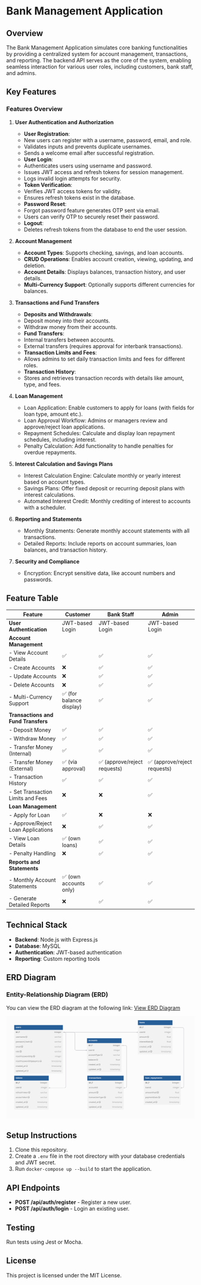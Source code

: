 # Bank Management Application

## Overview

The Bank Management Application simulates core banking functionalities by providing a centralized system for account management, transactions, and reporting. The backend API serves as the core of the system, enabling seamless interaction for various user roles, including customers, bank staff, and admins.

## Key Features 

### **Features Overview**

1. **User Authentication and Authorization**
   - **User Registration**:  
   - New users can register with a username, password, email, and role.  
   - Validates inputs and prevents duplicate usernames.  
   - Sends a welcome email after successful registration.
   - **User Login**:  
   - Authenticates users using username and password.  
   - Issues JWT access and refresh tokens for session management.  
   - Logs invalid login attempts for security.
   - **Token Verification**:  
   - Verifies JWT access tokens for validity.  
   - Ensures refresh tokens exist in the database.
   - **Password Reset**:  
   - Forgot password feature generates OTP sent via email.  
   - Users can verify OTP to securely reset their password.
   - **Logout**:  
   - Deletes refresh tokens from the database to end the user session.
2. **Account Management**
   - **Account Types**: Supports checking, savings, and loan accounts.  
   - **CRUD Operations**: Enables account creation, viewing, updating, and deletion.  
   - **Account Details**: Displays balances, transaction history, and user details.  
   - **Multi-Currency Support**: Optionally supports different currencies for balances.
3. **Transactions and Fund Transfers**
   - **Deposits and Withdrawals**:
   - Deposit money into their accounts.
   - Withdraw money from their accounts.  
   - **Fund Transfers**:  
   - Internal transfers between accounts.  
   - External transfers (requires approval for interbank transactions).  
   - **Transaction Limits and Fees**:  
   - Allows admins to set daily transaction limits and fees for different roles.  
   - **Transaction History**:  
   - Stores and retrieves transaction records with details like amount, type, and fees.
4. **Loan Management**
   - Loan Application: Enable customers to apply for loans (with fields for loan type, amount etc.).
   - Loan Approval Workflow: Admins or managers review and approve/reject loan applications.
   - Repayment Schedules: Calculate and display loan repayment schedules, including interest.
   - Penalty Calculation: Add functionality to handle penalties for overdue repayments.

5. **Interest Calculation and Savings Plans**
   - Interest Calculation Engine: Calculate monthly or yearly interest based on account types.
   - Savings Plans: Offer fixed deposit or recurring deposit plans with interest calculations.
   - Automated Interest Credit: Monthly crediting of interest to accounts with a scheduler.

6. **Reporting and Statements**
   - Monthly Statements: Generate monthly account statements with all transactions.
   - Detailed Reports: Include reports on account summaries, loan balances, and transaction history.

7. **Security and Compliance**
   - Encryption: Encrypt sensitive data, like account numbers and passwords.

## Feature Table

| **Feature**                          | **Customer**                    | **Bank Staff**                         | **Admin**                              |
|--------------------------------------|----------------------------------|----------------------------------------|----------------------------------------|
| **User Authentication**              | JWT-based Login                 | JWT-based Login                        | JWT-based Login                        |
| **Account Management**               |                                  |                                        |                                        |
| - View Account Details               | ✅                               | ✅                                     | ✅                                     |
| - Create Accounts                    | ❌                               | ✅                                     | ✅                                     |
| - Update Accounts                    | ❌                               | ✅                                     | ✅                                     |
| - Delete Accounts                    | ❌                               | ✅                                     | ✅                                     |
| - Multi-Currency Support             | ✅ (for balance display)         | ✅                                     | ✅                                     |
| **Transactions and Fund Transfers**  |                                  |                                        |                                        |
| - Deposit Money                      | ✅                               | ✅                                     | ✅                                     |
| - Withdraw Money                     | ✅                               | ✅                                     | ✅                                     |
| - Transfer Money (Internal)          | ✅                               | ✅                                     | ✅                                     |
| - Transfer Money (External)          | ✅ (via approval)                | ✅ (approve/reject requests)           | ✅ (approve/reject requests)           |
| - Transaction History                | ✅                               | ✅                                     | ✅                                     |
| - Set Transaction Limits and Fees    | ❌                               | ❌                                     | ✅                                     |
| **Loan Management**                  |                                  |                                        |                                        |
| - Apply for Loan                     | ✅                               | ❌                                     | ❌                                     |
| - Approve/Reject Loan Applications   | ❌                               | ✅                                     | ✅                                     |
| - View Loan Details                  | ✅ (own loans)                   | ✅                                     | ✅                                     |
| - Penalty Handling                   | ❌                               | ✅                                     | ✅                                     |
| **Reports and Statements**           |                                  |                                        |                                        |
| - Monthly Account Statements         | ✅ (own accounts only)           | ✅                                     | ✅                                     |
| - Generate Detailed Reports          | ❌                               | ✅                                     | ✅                                     |


## Technical Stack

- **Backend**: Node.js with Express.js
- **Database**: MySQL
- **Authentication**: JWT-based authentication
- **Reporting**: Custom reporting tools

## ERD Diagram

### Entity-Relationship Diagram (ERD)

You can view the ERD diagram at the following link:
[View ERD Diagram](https://dbdiagram.io/d/Entity-Relationship-Diagram-ERD-for-Bank-Management-Application-6788ac626b7fa355c30d056d)

![ERD Diagram](ERD.png)

## Setup Instructions

1. Clone this repository.
2. Create a `.env` file in the root directory with your database credentials and JWT secret.
3. Run `docker-compose up --build` to start the application.

## API Endpoints

- **POST /api/auth/register** - Register a new user.
- **POST /api/auth/login** - Login an existing user.

## Testing

Run tests using Jest or Mocha.

## License

This project is licensed under the MIT License.

